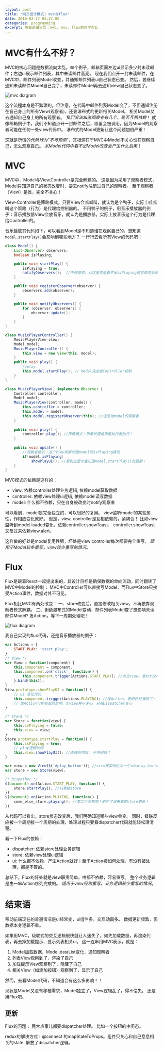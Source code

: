 ```yaml
---
layout: post
title: "网页设计模式: mvc与flux"
date: 2016-02-27 08:27:00
categories: programming
excerpt: 页面逻辑分层：mvc, mvx, flux的哲学对比
---
```


# MVC有什么不好？

MVC的核心问题是数据流向太乱，举个例子，邮箱页面左边ui显示多少封未读邮件；右边ui展示邮件列表，其中未读邮件高亮。
现在我们点开一封未读邮件，在MVC中，邮件列表Model改变，并通知邮件列表ui自己状态已变。
然后，要继续通知未读邮件Model自己变了，未读邮件Model再去通知view自己状态变了。

![mvc diagram]({{site.url}}/assets/images/mvc.jpg)

这个流程本身是不繁琐的，但注意，在代码中邮件列表Model变了，不但通知注册在自己身上的所有View(观察者)，还要瀑布式的更新相关Model。
相关Model又去通知自己身上的所有观察者。
*我们没法知道观察者有几个，是否互相依赖*！
就像邮箱例子中，我们不知道点开一封邮件之后，哪里会被调用，因为Model的观察者可能在任何一处view代码中。
瀑布式的Model更新让这个问题加倍严重！

这就是所谓的*代码行为"不可预测"*，其根源在于MVC中Model不关心谁在观察自己，怎么观察自己。
*从Model代码中看不出Model改变会产生什么后果*！

# MVC

MVC中，Model与View,Controller是完全解耦的。
这是因为采用了观察者模式，Model只知道自己的状态改变时，要去notify注册过自己的观察者。
至于观察者（View）是谁，完全不关心！



View-Controller是策略模式，只要View会呱呱叫，就认为是个鸭子，实际上呱呱叫这个策略（行为）是代理给控制器的。
不用鸭子的例子，用音乐播放器的例子：音乐播放器View会放音乐，就认为是播放器，实际上放音乐这个行为是代理给Controller的。

音乐播放其代码如下，可以看到Model是不知道谁在观察自己的，想知道`Model.startPlay()`会影响到哪些地方？
一行行去看所有View的代码吧！

```java
class Model() {
    List<Observer> observers;
    boolean isPlaying;

    public void startPlay() {
        isPlaying = true;
        notifyObservers();  //不好意思，从这里完全看不出isPlaying属性改变会影响哪些View!
    }

    public void registerObserver(observer) {
        observers.add(observer);
    }

    public void notifyObservers() {
        for (observer: observers) {
            observer.update();
        }
    }
}

class MusicPlayerController() {
    MusicPlayerView view;
    Model model;
    MusicPlayerController() {
        this.view = new View(this, model);
    }
    public void play() {
        //play
        this.model.startPlay(); // Model完全被Controller控制
    }
}

class MusicPlayerView() implements Observer {
    Controller controller;
    Model model;
    MusicPlayerView(controller, model) {
        this.controller = controller;
        this.model = model;
        this.model.registerObserver(this); //注册为model的观察者
    }
    
    public void play() {
        controller.play(); //策略模式！策略代理给策略执行者执行！
    }
    
    public void update() {
        //观察者模式！这个View观察的是model的isPlaying属性 
        if(model.isPlaying)
            showPlayUI(); //看到这里才会知道model.startPlay()的后果！
    }
}

```

MVC模式的依赖是这样的：

* view: 依赖controller处理业务逻辑, 依赖model获取数据
* controller: 依赖view处理ui逻辑, 依赖model读写数据
* model: 什么都不依赖，只在自身被改变时notify观察者

可以看到，model是完全独立的，可以很好的复用。
view监听model的某些属性，作相应变化就好。
但是，view, controller是互相依赖的，紧耦合！
比如view监听到model.loaded变化，依赖controller.showToast，
controller.showToast又反过来依赖view.alert。

这样做的好处是model复用性强，坏处是view controller每次都要完全重写。
*适用于Model较多重写，view较少重写的情况*。

# Flux

Flux是跟着React一起提出来的，其设计目标是确保数据的单向流动，同时翻转了MVC中Model的控制：
MVC中Controller可以直接写Model，而Flux中Store只接受Action事件，数据对外不可见。

Flux相比MVC有两处改变：
一、store改变后，直接修改相关view，不再依靠观察者模式解耦。
二、谢绝瀑布式的Model变动，邮件列表Model变了想影响未读邮件Model? 发Action，等下一周期处理吧！

![flux diagram]({{site.url}}/assets/images/flux.jpg)

我自己实现的flux代码，还是音乐播放器的例子：

```javascript
var Actions = {
    START_PLAY: 'start_play';
}
/* View */
var View = function(component) {
    this.component = component;
    this.component.on('click', function() {
        this.component.trigger(Actions.START_PLAY); //点击view，发Action，表明用户想开始播放！
    }.bind(this));
}
View.prototype.showPlayUI = function() {
    // ui 变化代码
    this.component.trigger(Actions.PLAYING); //发Action，表明已经播放了！
    // 发Action可能有后续影响，但View并不关心。只有Dispatcher关心
}

/* Store */
var Store = function(view) {
    this.isPlaying = false;
    this.view = view;
}
Store.prototype.startPlay = function() {
    this.isPlaying = true;
    // play逻辑代码
    this.view.showPlayUI(); //直接影响UI，不再困惑！
}

var view = new View($('#play_button')); //view被实例化为一个id=play_button的ui dom节点
var store = new Store(view);

/* Dispather */
$(document).on(Action.START_PLAY, function() {
    store.startPlay(); //只依赖store
})
$(document).on(Action.PLAYING, function() {
    some_else_store.playing(); //第二个周期啦！避免了瀑布式的store更新！
})
```

从代码可以看出，store状态改变后，我们明确知道哪些view会变。
同时，级联反应被一个周期接一个周期的处理，处理过程只要看dispatcher代码就能轻松理清楚。

看一下Flux的依赖：

* dispatcher: 依赖store处理业务逻辑
* store: 依赖view处理ui逻辑
* ui: 什么都不依赖，产生Action就好！至于Action被如何处理，有没有被处理，都是不管的。

总结下，Flux的好处就是view职责简单，啥都不依赖，容易重写。
整个业务逻辑是由一串Action序列完成的。
*适用于view经常重写，业务逻辑较少重写的情况*。

# 结束语
移动前端现在的普遍情况是ui经常变，ui组件多，交互动画多。
数据更新频繁，但数据本身逻辑不重。

如果用MVC，级联式的交互逻辑很快就让人迷失了。如先加载数据，再渲染列表，再去掉加载提示、显示列表相关ui。
这一连串用MVC表示，就是：

1. Model加载数据，Model.dataList变化，通知观察者
2. 列表View观察到了，渲染了自己
3. 加载提示View观察到了，隐藏了自己
4. 相关View（如添加按钮）观察到了，显示了自己

然而，去看Model代码，不知道会有这么多影响！！

现状是Model又没有移植需求，Model独立了，View逻辑乱了，得不偿失。
还是用Flux吧。

## 更新

Flux的问题： 屁大点事儿都要dispatcher处理。
比如一个按钮的中间态。

redux的解决方式：@connect 的mapStateToProps。组件只关心和自己息息相关的state.
解放了dispatcher逻辑。



